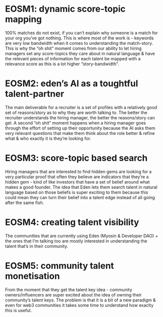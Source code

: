 # EOSM1: dynamic score-topic mapping

100% matches do not exist, if you can’t explain why someone is a match for your org you’ve got nothing. This is where most of the work is - keywords are very low bandwidth when it comes to understanding the match-story. This is why the “oh shit” moment comes from our ability to let hiring managers set any score-topics they care about in natural language & have the relevant pieces of information for each talent be mapped with a relevance score as this is a lot higher “story-bandwidth”.

# EOSM2: eden’s AI as a toughtful talent-partner

The main deliverable for a recruiter is a set of profiles with a relatively good set of reasons/story as to why they are worth talking to. The better the recruiter understands the hiring manager, the better the reasons/story can gel. A second “oh shit” moment happens when a hiring manager goes through the effort of setting up their opportunity because the AI asks them very relevant questions that make them think about the role better & refine what & who exactly it is they’re looking for.

# EOSM3: score-topic based search

Hiring managers that are interested to find hidden gems are looking for a very particular proof that often they believe are indicators that they’re a hidden gem - kind of like investors that have a set of belief around what makes a good founder. The idea that Eden lets them search talent in natural language based on those beliefs is super exciting to them because this could mean they can turn their belief into a talent edge instead of all going after the same fish.

# EOSM4: creating talent visibility

The communities that are currently using Eden (Myosin & Developer DAO) + the ones that I’m talking too are mostly interested in understanding the talent that’s in their community.

# EOSM5: community talent monetisation

From the moment that they get the talent key idea - community owners/influencers are super excited about the idea of owning their community’s talent keys. The problem is that it is a bit of a new paradigm & even for web3 communities it takes some time to understand how exaclty this is useful.